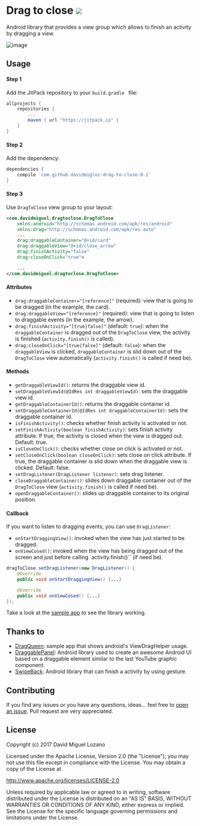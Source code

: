 # Drag to close  [![](https://jitpack.io/v/davidmigloz/drag-to-close.svg)](https://jitpack.io/#davidmigloz/drag-to-close)

Android library that provides a view group which allows to finish an activity by dragging a view.

![image](img/screenshot.gif)

## Usage

#### Step 1

Add the JitPack repository to your `build.gradle ` file:

```gradle
allprojects {
	repositories {
		...
		maven { url "https://jitpack.io" }
	}
}
```

#### Step 2

Add the dependency:

```gradle
dependencies {
	compile 'com.github.davidmigloz:drag-to-close:0.1'
}
```

#### Step 3

Use `DragToClose` view group to your layout:

```xml
<com.davidmiguel.dragtoclose.DragToClose
    xmlns:android="http://schemas.android.com/apk/res/android"
    xmlns:drag="http://schemas.android.com/apk/res-auto"
    ...
    drag:draggableContainer="@+id/card"
    drag:draggableView="@+id/close_arrow"
    drag:finishActivity="false"
    drag:closeOnClick="true">

    ...
</com.davidmiguel.dragtoclose.DragToClose>  
```

#### Attributes

- `drag:draggableContainer="[reference]"` (required): view that is going to be dragged (in the example, the card).
- `drag:draggableView="[reference]"` (required): view that is going to listen to draggable events (in the example, the arrow).
- `drag:finishActivity="[true|false]"` (default: `true`): when the `draggableContainer` is dragged out of the `DragToClose` view, the activity is finished (`activity.finish()` is called).
- `drag:closeOnClick="[true|false]"` (default: `false`): when the `draggableView` is clicked, `draggableContainer` is slid down out of the `DragToClose` view automatically (`activity.finish()` is called if need be).

#### Methods

- `getDraggableViewId()`: returns the draggable view id.
- `setDraggableViewId(@IdRes int draggableViewId)`: sets the draggable view id.
- `getDraggableContainerId()`: returns the draggable container id.
- `setDraggableContainerId(@IdRes int draggableContainerId)`: sets the draggable container id.
- `isFinishActivity()`: checks whether finish activity is activated or not.
- `setFinishActivity(boolean finishActivity)`: sets finish activity attribute. If true, the activity is closed when the view is dragged out. Default: true.
- `isCloseOnClick()`: checks whether close on click is activated or not.
- `setCloseOnClick(boolean closeOnClick)`: sets close on click attribute. If true, the draggable container is slid down when the draggable view is clicked. Default: false.
- `setDragListener(DragListener listener)`: sets drag listener.
- `closeDraggableContainer()`: slides down draggable container out of the `DragToClose` view (`activity.finish()` is called if need be).
- `openDraggableContainer()`: slides up draggable container to its original position.

#### Callback

If you want to listen to dragging events, you can use `DragListener`:

- `onStartDraggingView()`: invoked when the view has just started to be dragged.
- `onViewCosed()`: invoked when the view has being dragged out of the screen and just before calling `activity.finish()`` (if need be).

```java
dragToClose.setDragListener(new DragListener() {
    @Override
    public void onStartDraggingView() {...}

    @Override
    public void onViewCosed() {...}
});
```

Take a look at the [sample app](https://github.com/davidmigloz/drag-to-close/tree/master/sample) to see the library working.

## Thanks to

- [DragQueen](https://github.com/fedepaol/dragqueen): sample app that shows android's ViewDragHelper usage.
- [DraggablePanel](https://github.com/pedrovgs/DraggablePanel): Android library used to create an awesome Android UI based on a draggable element similar to the last YouTube graphic component.
- [SwipeBack](https://github.com/liuguangqiang/SwipeBack): Android library that can finish a activity by using gesture.

## Contributing

If you find any issues or you have any questions, ideas... feel free to [open an issue](https://github.com/davidmigloz/drag-to-close/issues/new).
Pull request are very appreciated.

## License

Copyright (c) 2017 David Miguel Lozano

Licensed under the Apache License, Version 2.0 (the "License");
you may not use this file except in compliance with the License.
You may obtain a copy of the License at

http://www.apache.org/licenses/LICENSE-2.0

Unless required by applicable law or agreed to in writing, software
distributed under the License is distributed on an "AS IS" BASIS,
WITHOUT WARRANTIES OR CONDITIONS OF ANY KIND, either express or implied.
See the License for the specific language governing permissions and
limitations under the License.
